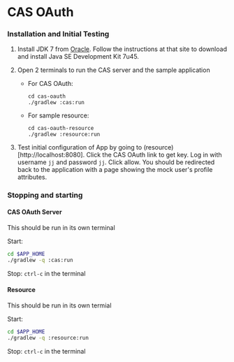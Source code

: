 # CAS OAuth

### Installation and Initial Testing

1. Install JDK 7 from [Oracle](http://www.oracle.com/technetwork/java/javase/downloads/index.html). Follow the instructions at that site to download and install Java SE Development Kit 7u45.

1. Open 2 terminals to run the CAS server and the sample application

	* For CAS OAuth:

		```shell
		cd cas-oauth
		./gradlew :cas:run
		```

	* For sample resource:

		```shell
		cd cas-oauth-resource
		./gradlew :resource:run
		```

1. Test initial configuration of App by going to (resource)[http://localhost:8080]. Click the CAS OAuth link to get key. Log in with username `jj` and password `jj`. Click allow. You should be redirected back to the application with a page showing the mock user's profile attributes.

### Stopping and starting

#### CAS OAuth Server

This should be run in its own terminal

Start:
```sh
cd $APP_HOME
./gradlew -q :cas:run
```

Stop:
`ctrl-c` in the terminal

#### Resource

This should be run in its own termial

Start:
```sh
cd $APP_HOME
./gradlew -q :resource:run
```

Stop:
`ctrl-c` in the terminal

